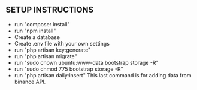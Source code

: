 ## SETUP INSTRUCTIONS

* run "composer install"
* run "npm install"
* Create a database
* Create .env file with your own settings
* run "php artisan key:generate"
* run "php artisan migrate"
* run "sudo chown ubuntu:www-data bootstrap storage -R"
* run "sudo chmod 775 bootstrap storage -R"
* run "php artisan daily:insert" 
This last command is for adding data from binance API.


